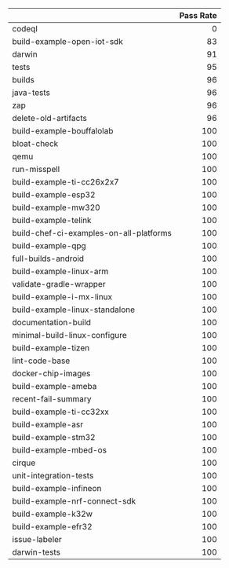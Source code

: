 |                                         |   Pass Rate |
|:----------------------------------------|------------:|
| codeql                                  |           0 |
| build-example-open-iot-sdk              |          83 |
| darwin                                  |          91 |
| tests                                   |          95 |
| builds                                  |          96 |
| java-tests                              |          96 |
| zap                                     |          96 |
| delete-old-artifacts                    |          96 |
| build-example-bouffalolab               |         100 |
| bloat-check                             |         100 |
| qemu                                    |         100 |
| run-misspell                            |         100 |
| build-example-ti-cc26x2x7               |         100 |
| build-example-esp32                     |         100 |
| build-example-mw320                     |         100 |
| build-example-telink                    |         100 |
| build-chef-ci-examples-on-all-platforms |         100 |
| build-example-qpg                       |         100 |
| full-builds-android                     |         100 |
| build-example-linux-arm                 |         100 |
| validate-gradle-wrapper                 |         100 |
| build-example-i-mx-linux                |         100 |
| build-example-linux-standalone          |         100 |
| documentation-build                     |         100 |
| minimal-build-linux-configure           |         100 |
| build-example-tizen                     |         100 |
| lint-code-base                          |         100 |
| docker-chip-images                      |         100 |
| build-example-ameba                     |         100 |
| recent-fail-summary                     |         100 |
| build-example-ti-cc32xx                 |         100 |
| build-example-asr                       |         100 |
| build-example-stm32                     |         100 |
| build-example-mbed-os                   |         100 |
| cirque                                  |         100 |
| unit-integration-tests                  |         100 |
| build-example-infineon                  |         100 |
| build-example-nrf-connect-sdk           |         100 |
| build-example-k32w                      |         100 |
| build-example-efr32                     |         100 |
| issue-labeler                           |         100 |
| darwin-tests                            |         100 |